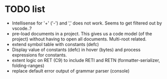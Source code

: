 # TODO list

* Intellisense for '+' ('-') and ',' does not work. Seems to get filtered out by vscode..?
* pre-load documents in a project. This gives us a code model (of the project) without having to open all documents. Multi-root related.
* extend symbol table with constants (defc)
* Display value of constants (defc) in hover (bytes) and process expressions for constants.
* extent logic on RET (C9) to include RETI and RETN (formatter-serializer, folding-ranges)
* replace default error output of grammar parser (console)
